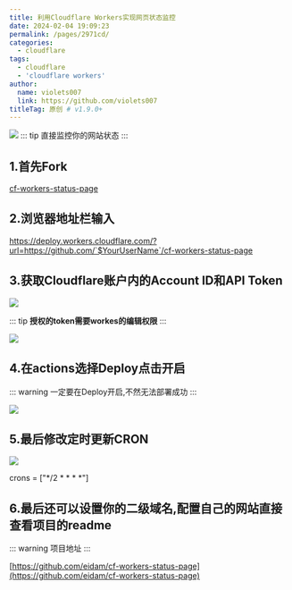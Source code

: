 ```yaml
---
title: 利用Cloudflare Workers实现网页状态监控
date: 2024-02-04 19:09:23
permalink: /pages/2971cd/
categories:
  - cloudflare
tags:
  - cloudflare
  - 'cloudflare workers'
author: 
  name: violets007
  link: https://github.com/violets007
titleTag: 原创 # v1.9.0+
---
```


![](https://img.violets007.cn/file/0cf845ba3e6deb4211376.png)
::: tip
直接监控你的网站状态
:::

<!-- more -->




## 1.首先Fork 
[cf-workers-status-page](https://github.com/eidam/cf-workers-status-page)

## 2.浏览器地址栏输入

https://deploy.workers.cloudflare.com/?url=https://github.com/`$YourUserName`/cf-workers-status-page

## 3.获取Cloudflare账户内的Account ID和API Token

![](https://img.violets007.cn/file/1b0a9db3d051a53d3777a.png)

::: tip
**授权的token需要workes的编辑权限**
:::

![](https://img.violets007.cn/file/5feb9b1e3406fcee170d6.png)

## 4.在actions选择Deploy点击开启
::: warning
一定要在Deploy开启,不然无法部署成功
:::

![](https://img.violets007.cn/file/898bff37ea3106e886d99.png)

## 5.最后修改定时更新CRON

![](https://img.violets007.cn/file/6d318f5a4c7b0bd0cb3e2.png)

crons = ["*/2 * * * *"]



## 6.最后还可以设置你的二级域名,配置自己的网站直接查看项目的readme

::: warning
项目地址
:::

[https://github.com/eidam/cf-workers-status-page](https://github.com/eidam/cf-workers-status-page)